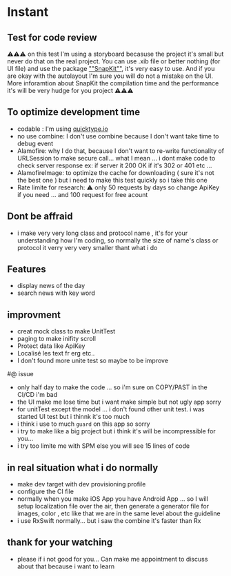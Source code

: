 # Instant
## Test for code review

⚠️⚠️⚠️ on this test I'm using a storyboard becasuse the project  it's small but never do that on the real project. You can use .xib file or better nothing (for UI file) and use the package    [""SnapKit""](https://github.com/SnapKit/SnapKit), it's very easy to use. And if you are okay with the autolayout I'm sure you will do not a mistake on the UI. More inforamtion about SnapKit the compilation time and the performance it's will be very hudge for you project ⚠️⚠️⚠️

## To optimize development time

 - codable :
    I'm using [quicktype.io](https://app.quicktype.io)
 - no use combine:
    I don't use combine because I don't want take time to debug event
- Alamofire:
    why I do that, because I don't want to re-write functionality of URLSession to make secure call... what I mean ... i dont make code to check server response ex: if server it 200 OK if it's 302 or 401 etc ...
- AlamofireImage:
    to optimize the cache for downloading ( sure it's not the best one ) but i need to make this test quickly so i take this one
- Rate limite for research:
    ⚠️ only 50 requests by days so change ApiKey if you need ...
    and 100 request for free acount
    
## Dont be affraid

- i make very very long class and protocol name , it's for your understanding how I'm coding, so normally the size of name's class or protocol it verry very very smaller thant 
what i do
    
## Features

- display news of the day
- search news with key word

## improvment

- creat mock class to make UnitTest
- paging to make inifity scroll
- Protect data like ApiKey
- Localisé les text fr erg etc..
- I don't found more unite test so maybe to be improve

#@ issue 
 - only half day to make the code ... so i'm sure on COPY/PAST in the CI/CD i'm bad
 - the UI make me lose time but i want make simple but not ugly app sorry
 - for unitTest except the model ... i don't found other unit test. i was started UI test but i thinnk it's too much
 - i think i use to much ``guard`` on this app so sorry
 - i try to make like a big project but i think it's will be incompressible for you... 
 - i try too limite me with SPM else you will see 15 lines of code 

## in real situation what i do normally
- make dev target with dev provisioning profile
- configure the CI file 
- normally when you make iOS App you have Android App ... so I will setup localization file over the  air, then generate a generator file for images, color , etc like that we are in the same level about the guideline
- i use RxSwift normally... but i saw the combine it's faster than Rx

## thank for your watching
- please if i not good for you... Can make me appointment to discuss about that because i want to learn 



